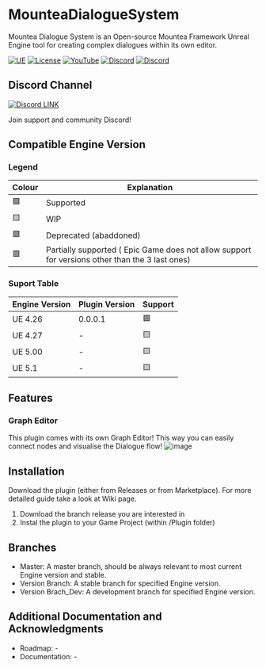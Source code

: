 # MounteaDialogueSystem
Mountea Dialogue System is an Open-source Mountea Framework Unreal Engine tool for creating complex dialogues within its own editor.

[![UE](https://img.shields.io/badge/supported-4.26%2B-green)](https://github.com/Mountea-Framework/MounteaDialogueSystem/edit/master/README.md#compatible-engine-version)
[![License](https://img.shields.io/github/license/Mountea-Framework/ActorInteractionPlugin)](https://github.com/Mountea-Framework/MounteaDialogueSystem/master/README.md#compatible-engine-version)
[![YouTube](https://img.shields.io/badge/YouTube-Subscribe-red?style=flat&logo=youtube)](https://www.youtube.com/@mounteaframework)
[![Discord](https://badgen.net/discord/online-members/2vXWEEN?label=Discord&logo=discord&logoColor=ffffff&color=7389D8)](https://discord.com/invite/2vXWEEN)
[![Discord](https://badgen.net/discord/members/2vXWEEN?label=Discord&logo=discord&logoColor=ffffff&color=7389D8)](https://discord.com/invite/2vXWEEN)

## Discord Channel

[![Discord LINK](https://static.wikia.nocookie.net/siivagunner/images/9/9f/Discord_icon.svg/revision/latest?cb=20210814160101)](https://discord.gg/2vXWEEN)

Join support and community Discord!

## Compatible Engine Version

### Legend
Colour | Explanation
-------------- | --------------
🟩 | Supported
🟨 | WIP
🟪 | Deprecated (abaddoned)
🟥 | Partially supported ( Epic Game does not allow support for versions other than the 3 last ones) 

### Suport Table
Engine Version | Plugin Version | Support
-------------- | -------------- | ----
UE 4.26 | 0.0.0.1 | 🟩
UE 4.27 | - | 🟨
UE 5.00 | - | 🟨
UE 5.1 | - | 🟨

## Features
### Graph Editor
This plugin comes with its own Graph Editor! This way you can easily connect nodes and visualise the Dialogue flow!
![image](https://user-images.githubusercontent.com/37410226/218049716-8ea5edcd-64cb-4c3d-926d-611019de32ed.png)

## Installation

Download the plugin (either from Releases or from Marketplace). For more detailed guide take a look at Wiki page.

1. Download the branch release you are interested in
2. Instal the plugin to your Game Project (within /Plugin folder)

## Branches

* Master: A master branch, should be always relevant to most current Engine version and stable.
* Version Branch: A stable branch for specified Engine version.
* Version Brach_Dev: A development branch for specified Engine version.

## Additional Documentation and Acknowledgments

* Roadmap: -
* Documentation: -
